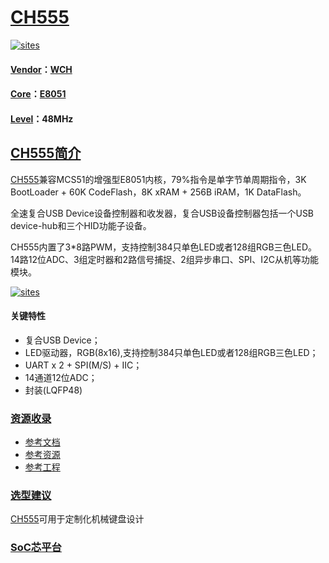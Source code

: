 ﻿# [CH555](https://github.com/SoCXin/CH555)

[![sites](http://182.61.61.133/link/resources/SoC.png)](http://www.SoC.Xin)

#### [Vendor](https://github.com/SoCXin/Vendor)：[WCH](https://github.com/SoCXin/WCH)
#### [Core](https://github.com/SoCXin/8051)：[E8051](https://github.com/SoCXin/8051)
#### [Level](https://github.com/SoCXin/Level)：48MHz

## [CH555简介](https://github.com/SoCXin/CH555/wiki)

[CH555](https://github.com/SoCXin/CH555)兼容MCS51的增强型E8051内核，79%指令是单字节单周期指令，3K BootLoader + 60K CodeFlash，8K xRAM + 256B iRAM，1K DataFlash。

全速复合USB Device设备控制器和收发器，复合USB设备控制器包括一个USB device-hub和三个HID功能子设备。

CH555内置了3*8路PWM，支持控制384只单色LED或者128组RGB三色LED。14路12位ADC、3组定时器和2路信号捕捉、2组异步串口、SPI、I2C从机等功能模块。

[![sites](docs/CH555.png)](http://www.wch.cn/products/CH555.html)

#### 关键特性

* 复合USB Device；
* LED驱动器，RGB(8x16),支持控制384只单色LED或者128组RGB三色LED；
* UART x 2 + SPI(M/S) + IIC；
* 14通道12位ADC；
* 封装(LQFP48)

### [资源收录](https://github.com/SoCXin/CH555)

* [参考文档](docs/)
* [参考资源](src/)
* [参考工程](project/)

### [选型建议](https://github.com/SoCXin)

[CH555](https://github.com/SoCXin/CH555)可用于定制化机械键盘设计

###  [SoC芯平台](http://www.SoC.Xin)
